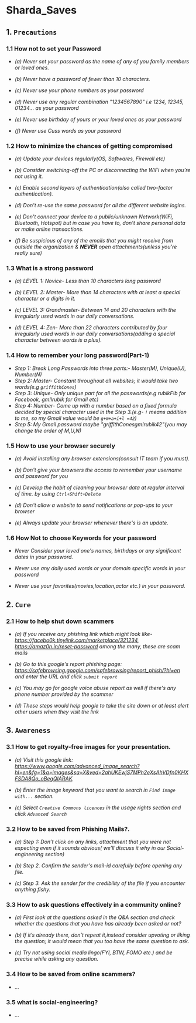 # Sharda_Saves

## 1. `Precautions`

### 1.1 How not to set your Password

- *(a) Never set your password as the name of any of you family members or loved ones.*

- *(b) Never have a password of fewer than 10 characters.*
    
- *(c) Never use your phone numbers as your password*

- *(d) Never use any regular combination "1234567890" i.e 1234, 12345, 01234... as your password*

- *(e) Never use birthday of yours or your loved ones as your password*

- *(f) Never use Cuss words as your password*

### 1.2 How to minimize the chances of getting compromised

- *(a) Update your devices regularly(OS, Softwares, Firewall etc)*

- *(b) Consider switching-off the PC or disconnecting the WiFi when you’re not using it.*

- *(c) Enable second layers of authentication(also called two-factor authentication).*

- *(d) Don’t re-use the same password for all the different website logins.*

- *(e) Don't connect your device to a public/unknown Network(WiFi, Bluetooth, Hotspot) but in case you have to, don't share personal data or make online transactions.*

- *(f) Be suspicious of any of the emails that you might receive from outside the organization & **NEVER** open attachments(unless you're really sure)*

### 1.3 What is a strong password

- *(a) LEVEL 1: Novice- Less than 10 characters long password*

- *(b) LEVEL 2: Master- More than 14 characters with at least a special character or a digits in it.*

- *(c) LEVEL 3: Grandmaster- Between 14 and 20 characters with the irregularly used words in our daily conversations.*

- *(d) LEVEL 4: Zen- More than 22 characters contributed by four irregularly used words in our daily conversations(adding a special character between words is a plus).*

### 1.4 How to remember your long password(Part-1)

- *Step 1: Break Long Passwords into three parts:- Master(M), Unique(U), Number(N)*
- *Step 2: Master- Constant throughout all websites; it would take two words(e.g `griffithCones`)*
- *Step 3: Unique- Only unique part for all the passwords(e.g rubikF!b for Facebook, gm!lrubik for Gmail etc)*
- *Step 4: Number- Come up with a number based on a fixed formula decided by special character used in the Step 3.(e.g- `!` means addition to me, so my Gmail value would be `g+m+a+i+l =42`)*
- *Step 5: My Gmail password maybe "griffithConesgm!rubik42"(you may change the order of M,U,N)*

### 1.5 How to use your browser securely

- *(a) Avoid installing any browser extensions(consult IT team if you must).*

- *(b) Don't give your browsers the access to remember your username and password for you*

- *(c) Develop the habit of cleaning your browser data at regular interval of time. by using `Ctrl+Shift+Delete`*

- *(d) Don't allow a website to send notifications or pop-ups to your browser*

- *(e) Always update your browser whenever there's is an update.*

### 1.6 How Not to choose Keywords for your password

-  *Never Consider your loved one's names, birthdays or any significant dates in your password.*

-  *Never use any daily used words or your domain specific words in your password*

-  *Never use your favorites(movies,location,actor etc.) in your password.*












## 2. `Cure`

### 2.1 How to help shut down scammers
- *(a) If you receive any phishing link which might look like- https://facebo0k.tinylink.com/marketplace/321234, https://amaz0n.in/reset-password among the many, these are scam mails*
  
- *(b) Go to this google's report phishing page: https://safebrowsing.google.com/safebrowsing/report_phish/?hl=en and enter the URL and click `submit report`*

- *(c) You may go for google voice abuse report as well if there's any phone number provided by the scammer*

- *(d) These steps would help google to take the site down or at least alert other users when they visit the link*






## 3. `Awareness`

### 3.1 How to get royalty-free images for your presentation.
- *(a) Visit this google link: https://www.google.com/advanced_image_search?hl=en&fg=1&q=images&sa=X&ved=2ahUKEwjS7MPh2eXsAhVDfn0KHXFSDA8Qo_oBegQIARAK.*

- *(b) Enter the image keyword that you want to search in `Find image with...` section.*

- *(c) Select `Creative Commons licences` in the usage rights section and click `Advanced Search`*


### 3.2 How to be saved from Phishing Mails?.
- *(a) Step 1: Don’t click on any links, attachment that you were not expecting even if it sounds obvious( we’ll discuss it why in our Social-engineering section)*

- *(b) Step 2. Confirm the sender's mail-id carefully before opening any file.*

- *(c) Step 3. Ask the sender for the credibility of the file if you encounter anything fishy.* 

### 3.3  How to ask questions effectively in a community online?
- *(a) First look at the questions asked in the Q&A section and check whether the questions that you have has already been asked or not?*

- *(b) If it’s already there, don’t repeat it,instead consider upvoting or liking the question; it would mean that you too have the same question to ask.*

- *(c) Try not using social media lingo(FYI, BTW, FOMO etc.) and be precise while asking any question.* 

### 3.4  How to be saved from online scammers?
- *...* 


### 3.5  what is social-engineering?
-  *...*